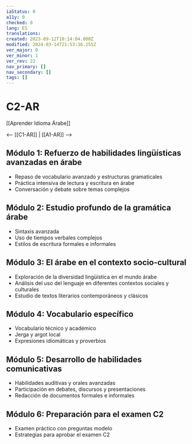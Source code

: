 ```yaml
---
iaStatus: 0
a11y: 0
checked: 0
lang: ES
translations: 
created: 2023-09-12T10:14:04.000Z
modified: 2024-03-14T21:53:36.255Z
ver_major: 0
ver_minor: 1
ver_rev: 22
nav_primary: []
nav_secondary: []
tags: []
---
```

# C2-AR

[[Aprender Idioma Árabe]]

<-- [[C1-AR]] | [[A1-AR]] -->

## Módulo 1: Refuerzo de habilidades lingüísticas avanzadas en árabe

- Repaso de vocabulario avanzado y estructuras gramaticales
- Práctica intensiva de lectura y escritura en árabe
- Conversación y debate sobre temas complejos

## Módulo 2: Estudio profundo de la gramática árabe

- Sintaxis avanzada
- Uso de tiempos verbales complejos
- Estilos de escritura formales e informales

## Módulo 3: El árabe en el contexto socio-cultural 

- Exploración de la diversidad lingüística en el mundo árabe
- Análisis del uso del lenguaje en diferentes contextos sociales y culturales
- Estudio de textos literarios contemporáneos y clásicos

## Módulo 4: Vocabulario específico 

- Vocabulario técnico y académico 
- Jerga y argot local 
- Expresiones idiomáticas y proverbios 

## Módulo 5: Desarrollo de habilidades comunicativas 

- Habilidades auditivas y orales avanzadas 
- Participación en debates, discursos y presentaciones 
- Redacción de documentos formales e informales 

## Módulo 6: Preparación para el examen C2

- Examen práctico con preguntas modelo 
- Estrategias para aprobar el examen C2 

